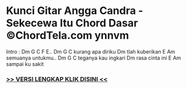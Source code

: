 
 # Kunci Gitar Angga Candra - Sekecewa Itu Chord Dasar ©ChordTela.com ynnvm


Intro : Dm G C F E.. Dm G C kurang apa diriku Dm tlah kuberikan E Am semuanya untukmu.. Dm G C teganya kau ingkari Dm rasa cinta ini E Am sampai ku sakit

###  <a href="https://shortlighzx.web.app?sq=Kunci Gitar Angga Candra - Sekecewa Itu Chord Dasar ©ChordTela.com"> >> VERSI LENGKAP KLIK DISINI << </a>
